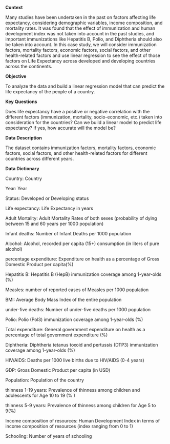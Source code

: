 **Context**

Many studies have been undertaken in the past on factors affecting life expectancy, considering demographic variables, income composition, and mortality rates. It was found that the effect of immunization and human development index was not taken into account in the past studies, and important immunizations like Hepatitis B, Polio, and Diphtheria should also be taken into account. In this case study, we will consider immunization factors, mortality factors, economic factors, social factors, and other health-related factors and use linear regression to see the effect of those factors on Life Expectancy across developed and developing countries across the continents.

**Objective**

To analyze the data and build a linear regression model that can predict the life expectancy of the people of a country.

**Key Questions**

Does life expectancy have a positive or negative correlation with the different factors (immunization, mortality, socio-economic, etc.) taken into consideration for the countries?
Can we build a linear model to predict life expectancy? If yes, how accurate will the model be?

**Data Description**

The dataset contains immunization factors, mortality factors, economic factors, social factors, and other health-related factors for different countries across different years.

**Data Dictionary**

Country: Country

Year: Year

Status: Developed or Developing status

Life expectancy: Life Expectancy in years

Adult Mortality: Adult Mortality Rates of both sexes (probability of dying between 15 and 60 years per 1000 population)

Infant deaths: Number of Infant Deaths per 1000 population

Alcohol: Alcohol, recorded per capita (15+) consumption (in liters of pure alcohol)

percentage expenditure: Expenditure on health as a percentage of Gross Domestic Product per capita(%)

Hepatitis B: Hepatitis B (HepB) immunization coverage among 1-year-olds (%)

Measles: number of reported cases of Measles per 1000 population

BMI: Average Body Mass Index of the entire population

under-five deaths: Number of under-five deaths per 1000 population

Polio: Polio (Pol3) immunization coverage among 1-year-olds (%)

Total expenditure: General government expenditure on health as a percentage of total government expenditure (%)

Diphtheria: Diphtheria tetanus toxoid and pertussis (DTP3) immunization coverage among 1-year-olds (%)

HIV/AIDS: Deaths per 1000 live births due to HIV/AIDS (0-4 years)

GDP: Gross Domestic Product per capita (in USD)

Population: Population of the country

thinness 1-19 years: Prevalence of thinness among children and adolescents for Age 10 to 19 (% )

thinness 5-9 years: Prevalence of thinness among children for Age 5 to 9(%)

Income composition of resources: Human Development Index in terms of income composition of resources (index ranging from 0 to 1)

Schooling: Number of years of schooling
